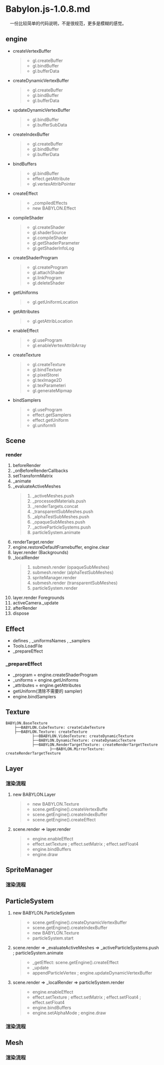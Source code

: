 # Babylon.js-1.0.8.md

&emsp;一份比较简单的代码说明，不是很规范，更多是模糊的感觉。

## engine

* createVertexBuffer
	>* gl.createBuffer
	>* gl.bindBuffer
	>* gl.bufferData

* createDynamicVertexBuffer
	>* gl.createBuffer
	>* gl.bindBuffer
	>* gl.bufferData

* updateDynamicVertexBuffer
	>* gl.bindBuffer
	>* gl.bufferSubData

* createIndexBuffer
	>* gl.createBuffer
	>* gl.bindBuffer
	>* gl.bufferData

* bindBuffers
	>* gl.bindBuffer
	>* effect.getAttribute
	>* gl.vertexAttribPointer

* createEffect
	>* \_compiledEffects
	>* new BABYLON.Effect

* compileShader
	>* gl.createShader
	>* gl.shaderSource
	>* gl.compileShader
	>* gl.getShaderParameter
	>* gl.getShaderInfoLog

* createShaderProgram
	>* gl.createProgram
	>* gl.attachShader
	>* gl.linkProgram
	>* gl.deleteShader

* getUniforms
	>* gl.getUniformLocation

* getAttributes
	>* gl.getAttribLocation

* enableEffect
	>* gl.useProgram
	>* gl.enableVertexAttribArray

* createTexture
	>* gl.createTexture
	>* gl.bindTexture
	>* gl.pixelStorei
	>* gl.texImage2D
	>* gl.texParameteri
	>* gl.generateMipmap

* bindSamplers
	>* gl.useProgram
	>* effect.getSamplers
	>* effect.getUniform
	>* gl.uniform1i

## Scene

### render

1. beforeRender
2. \_onBeforeRenderCallbacks
3. setTransformMatrix
4. \_animate
5. \_evaluateActiveMeshes
	>1. \_activeMeshes.push
	>2. \_processedMaterials.push
	>3. \_renderTargets.concat
	>4. \_transparentSubMeshes.push
	>5. \_alphaTestSubMeshes.push
	>6. \_opaqueSubMeshes.push
	>7. \_activeParticleSystems.push
	>8. particleSystem.animate
6. renderTarget.render
7. engine.restoreDefaultFramebuffer, engine.clear
8. layer.render (Backgrounds)
9. \_localRender
	>1. submesh.render (opaqueSubMeshes)
	>2. submesh.render (alphaTestSubMeshes)
	>3. spriteManager.render
	>4. submesh.render (transparentSubMeshes)
	>5. particleSystem.render
10. layer.render Foregrounds
11. activeCamera.\_update
12. afterRender
13. dispose

## Effect

* defines , \_uniformsNames , \_samplers
* Tools.LoadFile
* \_prepareEffect

### \_prepareEffect

* \_program = engine.createShaderProgram
* \_uniforms = engine.getUniforms
* \_attributes = engine.getAttributes
* getUniform(清除不需要的 sampler)
* engine.bindSamplers

## Texture
```
BABYLON.BaseTexture
	├──BABYLON.CubeTexture: createCubeTexture
	├──BABYLON.Texture: createTexture
			├──BBABYLON.VideoTexture: createDynamicTexture
			├──BABYLON.DynamicTexture: createDynamicTexture
			├──BABYLON.RenderTargetTexture: createRenderTargetTexture
					├──BABYLON.MirrorTexture: createRenderTargetTexture
```

## Layer

### 渲染流程

1. new BABYLON.Layer
	>* new BABYLON.Texture
	>* scene.getEngine().createVertexBuffe
	>* scene.getEngine().createIndexBuffer
	>* scene.getEngine().createEffect
2. scene.render => layer.render
	>* engine.enableEffect
	>* effect.setTexture ; effect.setMatrix ; effect.setFloat4
	>* engine.bindBuffers
	>* engine.draw

## SpriteManager

### 渲染流程

## ParticleSystem

1. new BABYLON.ParticleSystem
	>* scene.getEngine().createDynamicVertexBuffer
	>* scene.getEngine().createIndexBuffer
	>* new BABYLON.Texture
	>* particleSystem.start
2. scene.render => \_evaluateActiveMeshes => \_activeParticleSystems.push ; particleSystem.animate
	>* \_getEffect: scene.getEngine().createEffect
	>* \_update
	>* appendParticleVertex ; engine.updateDynamicVertexBuffer
3. scene.render => \_localRender => particleSystem.render
	>* engine.enableEffect
	>* effect.setTexture ; effect.setMatrix ; effect.setFloat4 ; effect.setFloat4
	>*  engine.bindBuffers
	>* engine.setAlphaMode ; engine.draw

### 渲染流程

## Mesh

### 渲染流程


